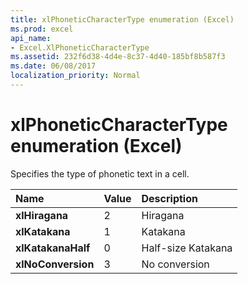 ```yaml
---
title: xlPhoneticCharacterType enumeration (Excel)
ms.prod: excel
api_name:
- Excel.XlPhoneticCharacterType
ms.assetid: 232f6d38-4d4e-8c37-4d40-185bf8b587f3
ms.date: 06/08/2017
localization_priority: Normal
---
```



# xlPhoneticCharacterType enumeration (Excel)

Specifies the type of phonetic text in a cell.



|Name|Value|Description|
|:-----|:-----|:-----|
| **xlHiragana**|2|Hiragana|
| **xlKatakana**|1|Katakana|
| **xlKatakanaHalf**|0|Half-size Katakana|
| **xlNoConversion**|3|No conversion|

